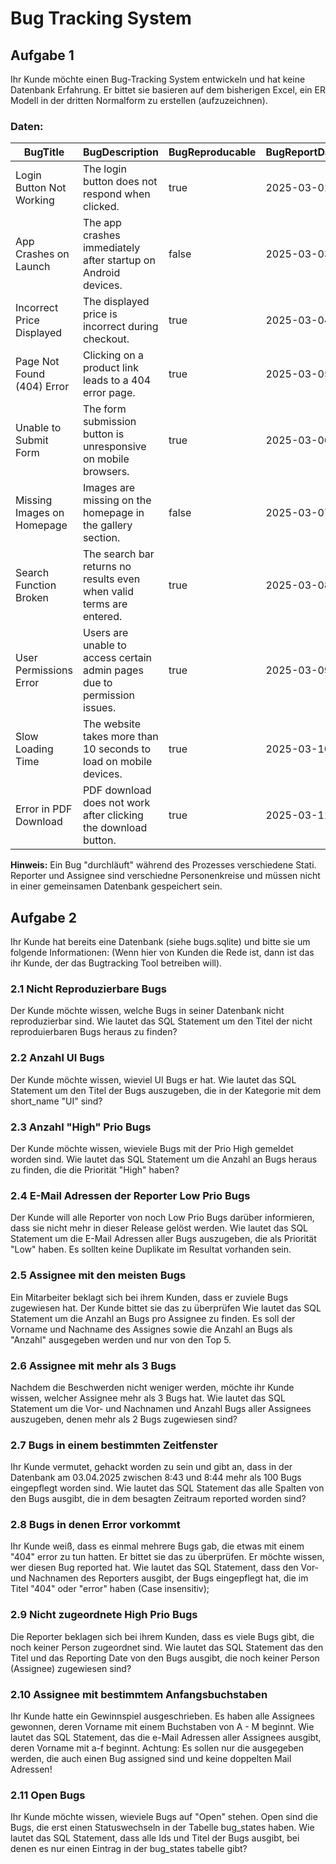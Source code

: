 # Bug Tracking System

## Aufgabe 1
Ihr Kunde möchte einen Bug-Tracking System entwickeln und hat keine Datenbank Erfahrung. Er bittet sie basieren auf dem bisherigen Excel, ein ER Modell in der dritten Normalform zu erstellen (aufzuzeichnen).


### Daten:

| BugTitle                    | BugDescription                                                                | BugReproducable | BugReportDate | ReporterFirstname | ReporterLastname | ReporterEMail               | BugStatus  | BugStatusChangeDate  | BugCategoryShort | BugCategoryLong     | BugPrioShort | BugPrioLong              | AssigneeFirstname | AssigneeLastname | AssigneeEMail             |
|-----------------------------|-------------------------------------------------------------------------------|-----------------|---------------|-------------------|------------------|-----------------------------|------------|----------------------|------------------|---------------------|--------------|--------------------------|-------------------|------------------|---------------------------|
| Login Button Not Working    | The login button does not respond when clicked.                               | true             | 2025-03-01    | Max               | Mustermann       | max.mustermann@example.com  | Open       | 2025-03-02           | UI               | User Interface      | High         | Critical                 | Anna              | Schmidt          | anna.schmidt@example.com   |
| App Crashes on Launch       | The app crashes immediately after startup on Android devices.                 | false            | 2025-03-03    | Laura             | Becker           | laura.becker@example.com    | In Progress| 2025-03-04           | Crash            | Application Crash   | High         | Major                    | Felix             | Müller           | felix.mueller@example.com  |
| Incorrect Price Displayed   | The displayed price is incorrect during checkout.                             | true           | 2025-03-04    | Karl              | Meier            | karl.meier@example.com      | Open       | 2025-03-04           | Backend          | Pricing Error       | Medium       | Moderate                 | John              | Klein            | john.klein@example.com     |
| Page Not Found (404) Error  | Clicking on a product link leads to a 404 error page.                         | true            | 2025-03-05    | Sophie            | Fischer          | sophie.fischer@example.com  | Open       | 2025-03-06           | Link             | Broken Links        | Low          | Minor                    | Michael           | König            | michael.koenig@example.com |
| Unable to Submit Form       | The form submission button is unresponsive on mobile browsers.                | true            | 2025-03-06    | Tom               | Wagner           | tom.wagner@example.com      | In Progress| 2025-03-07           | UI               | Form Issue          | High         | Critical                 | Lara              | Hoffmann         | lara.hoffmann@example.com  |
| Missing Images on Homepage  | Images are missing on the homepage in the gallery section.                    | false            | 2025-03-07    | Julia             | Lange            | julia.lange@example.com     | Open       | 2025-03-08           | UI               | Visual Glitch       | Medium       | Major                    | Thomas            | Weber            | thomas.weber@example.com   |
| Search Function Broken      | The search bar returns no results even when valid terms are entered.          | true           | 2025-03-08    | Markus            | Richter          | markus.richter@example.com  | Open       | 2025-03-09           | Backend          | Search Issue        | High         | Critical                 | Nadine            | Müller           | nadine.mueller@example.com |
| User Permissions Error      | Users are unable to access certain admin pages due to permission issues.      | true            | 2025-03-09    | Peter             | Schulz           | peter.schulz@example.com    | In Progress| 2025-03-10           | Security         | Permission Issue    | High         | Critical                 | Patrick           | Zimmermann       | patrick.zimmermann@example.com|
| Slow Loading Time           | The website takes more than 10 seconds to load on mobile devices.             | true            | 2025-03-10    | Anna              | Weber            | anna.weber@example.com      | Open       | 2025-03-11           | Performance      | Slow Performance    | Medium       | Major                    | Erik              | Schneider        | erik.schneider@example.com  |
| Error in PDF Download       | PDF download does not work after clicking the download button.                | true            | 2025-03-11    | Lukas             | Braun            | lukas.braun@example.com     | Open       | 2025-03-12           | Backend          | File Download Issue | Low          | Minor                    | Sven              | Fischer          | sven.fischer@example.com   |


**Hinweis:** Ein Bug "durchläuft" während des Prozesses verschiedene Stati. 
Reporter und Assignee sind verschiedne Personenkreise und müssen nicht in einer gemeinsamen Datenbank gespeichert sein.


## Aufgabe 2

Ihr Kunde hat bereits eine Datenbank (siehe bugs.sqlite) und bitte sie um folgende Informationen:
(Wenn hier von Kunden die Rede ist, dann ist das ihr Kunde, der das Bugtracking Tool betreiben will).

### 2.1 Nicht Reproduzierbare Bugs
Der Kunde möchte wissen, welche Bugs in seiner Datenbank nicht reproduzierbar sind.
Wie lautet das SQL Statement um den Titel der nicht reproduierbaren Bugs heraus zu finden?

### 2.2 Anzahl UI Bugs
Der Kunde möchte wissen, wieviel UI Bugs er hat.
Wie lautet das SQL Statement um den Titel der Bugs auszugeben, die in der Kategorie mit dem short_name "UI" sind?

### 2.3 Anzahl "High" Prio Bugs
Der Kunde möchte wissen, wieviele Bugs mit der Prio High gemeldet worden sind.
Wie lautet das SQL Statement um die Anzahl an Bugs heraus zu finden, die die Priorität "High" haben?

### 2.4 E-Mail Adressen der Reporter Low Prio Bugs
Der Kunde will alle Reporter von noch Low Prio Bugs darüber informieren, dass sie nicht mehr in dieser Release gelöst werden.
Wie lautet das SQL Statement um die E-Mail Adressen aller Bugs auszugeben, die als Priorität "Low" haben. 
Es sollten keine Duplikate im Resultat vorhanden sein.

### 2.5 Assignee mit den meisten Bugs
Ein Mitarbeiter beklagt sich bei ihrem Kunden, dass er zuviele Bugs zugewiesen hat. Der Kunde bittet sie das zu überprüfen
Wie lautet das SQL Statement um die Anzahl an Bugs pro Assignee zu finden. Es soll der Vorname und Nachname des Assignes sowie die Anzahl an Bugs als "Anzahl" ausgegeben werden und nur von den Top 5.

### 2.6 Assignee mit mehr als 3 Bugs
Nachdem die Beschwerden nicht weniger werden, möchte ihr Kunde wissen, welcher Assignee mehr als 3 Bugs hat. 
Wie lautet das SQL Statement um die Vor- und Nachnamen und Anzahl Bugs aller Assignees auszugeben, denen mehr als 2 Bugs zugewiesen sind?

### 2.7 Bugs in einem bestimmten Zeitfenster
Ihr Kunde vermutet, gehackt worden zu sein und gibt an, dass in der Datenbank am 03.04.2025 zwischen 8:43 und 8:44 mehr als 100 Bugs eingepflegt worden sind.
Wie lautet das SQL Statement das alle Spalten von den Bugs ausgibt, die in dem besagten Zeitraum reported worden sind?


### 2.8 Bugs in denen Error vorkommt
Ihr Kunde weiß, dass es einmal mehrere Bugs gab, die etwas mit einem "404" error zu tun hatten. Er bittet sie das zu überprüfen.
Er möchte wissen, wer diesen Bug reported hat.
Wie lautet das SQL Statement, dass den Vor- und Nachnamen des Reporters ausgibt, der Bugs eingepflegt hat, die im Titel "404" oder "error" haben (Case insensitiv);

### 2.9 Nicht zugeordnete High Prio Bugs
Die Reporter beklagen sich bei ihrem Kunden, dass es viele Bugs gibt, die noch keiner Person zugeordnet sind. 
Wie lautet das SQL Statement das den Titel und das Reporting Date von den Bugs ausgibt, die noch keiner Person (Assignee) zugewiesen sind?

### 2.10 Assignee mit bestimmtem Anfangsbuchstaben
Ihr Kunde hatte ein Gewinnspiel ausgeschrieben. Es haben alle Assignees gewonnen, deren Vorname mit einem Buchstaben von A - M beginnt.
Wie lautet das SQL Statement, das die e-Mail Adressen aller Assignees ausgibt, deren Vorname mit a-f beginnt. Achtung: Es sollen nur die
ausgegeben werden, die auch einen Bug assigned sind und keine doppelten Mail Adressen!

### 2.11 Open Bugs
Ihr Kunde möchte wissen, wieviele Bugs auf "Open" stehen. Open sind die Bugs, die erst einen Statuswechseln in der Tabelle bug_states haben.
Wie lautet das SQL Statement, dass alle Ids und Titel der Bugs ausgibt, bei denen es nur einen Eintrag in der bug_states tabelle gibt?

